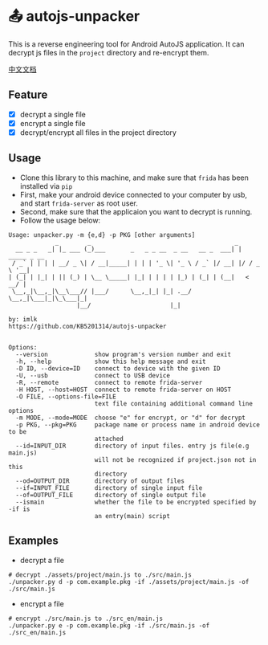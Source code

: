 # 📤 autojs-unpacker
This is a reverse engineering tool for Android AutoJS application. It can decrypt js files in the `project` directory and re-encrypt them.

[中文文档](README_zh.md)

## Feature

- [x] decrypt a single file
- [x] encrypt a single file
- [x] decrypt/encrypt all files in the project directory

## Usage

- Clone this library to this machine, and make sure that `frida` has been installed via `pip`
- First, make your android device connected to your computer by usb, and start `frida-server` as root user. 
- Second, make sure that the applicaion you want to decrypt is running. 
- Follow the usage below:

```
Usage: unpacker.py -m {e,d} -p PKG [other arguments]
             _        _                                        _             
  __ _ _   _| |_ ___ (_)___       _   _ _ __  _ __   __ _  ___| | _____ _ __ 
 / _` | | | | __/ _ \| / __|_____| | | | '_ \| '_ \ / _` |/ __| |/ / _ \ '__|
| (_| | |_| | || (_) | \__ \_____| |_| | | | | |_) | (_| | (__|   <  __/ |   
 \__,_|\__,_|\__\___// |___/      \__,_|_| |_| .__/ \__,_|\___|_|\_\___|_|   
                   |__/                      |_|                             
                                                                    by: imlk
https://github.com/KB5201314/autojs-unpacker


Options:
  --version             show program's version number and exit
  -h, --help            show this help message and exit
  -D ID, --device=ID    connect to device with the given ID
  -U, --usb             connect to USB device
  -R, --remote          connect to remote frida-server
  -H HOST, --host=HOST  connect to remote frida-server on HOST
  -O FILE, --options-file=FILE
                        text file containing additional command line options
  -m MODE, --mode=MODE  choose "e" for encrypt, or "d" for decrypt
  -p PKG, --pkg=PKG     package name or process name in android device to be
                        attached
  --id=INPUT_DIR        directory of input files. entry js file(e.g main.js)
                        will not be recognized if project.json not in this
                        directory
  --od=OUTPUT_DIR       directory of output files
  --if=INPUT_FILE       directory of single input file
  --of=OUTPUT_FILE      directory of single output file
  --ismain              whether the file to be encrypted specified by -if is
                        an entry(main) script
```

## Examples
- decrypt a file
```shell
# decrypt ./assets/project/main.js to ./src/main.js
./unpacker.py d -p com.example.pkg -if ./assets/project/main.js -of ./src/main.js
```
- encrypt a file
```shell
# encrypt ./src/main.js to ./src_en/main.js
./unpacker.py e -p com.example.pkg -if ./src/main.js -of ./src_en/main.js
```
